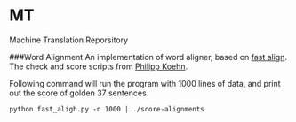 # MT
Machine Translation Reporsitory

###Word Alignment
An implementation of word aligner, based on [fast align][1].
The check and score scripts from [Philipp Koehn][2].

Following command will run the program with 1000 lines of data, and print out the score of golden 37 sentences.

    python fast_aligh.py -n 1000 | ./score-alignments

[1]:http://aclweb.org/anthology/N/N13/N13-1073.pdf
[2]:http://mt-class.org/jhu/hw1.html
